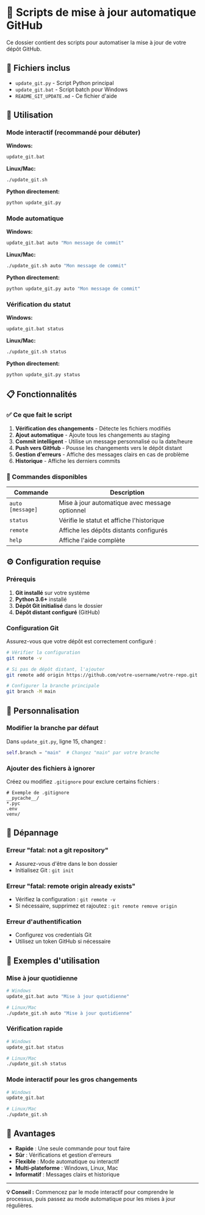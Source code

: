 # 🔄 Scripts de mise à jour automatique GitHub

Ce dossier contient des scripts pour automatiser la mise à jour de votre dépôt GitHub.

## 📁 Fichiers inclus

- `update_git.py` - Script Python principal
- `update_git.bat` - Script batch pour Windows
- `README_GIT_UPDATE.md` - Ce fichier d'aide

## 🚀 Utilisation

### Mode interactif (recommandé pour débuter)

**Windows:**
```bash
update_git.bat
```

**Linux/Mac:**
```bash
./update_git.sh
```

**Python directement:**
```bash
python update_git.py
```

### Mode automatique

**Windows:**
```bash
update_git.bat auto "Mon message de commit"
```

**Linux/Mac:**
```bash
./update_git.sh auto "Mon message de commit"
```

**Python directement:**
```bash
python update_git.py auto "Mon message de commit"
```

### Vérification du statut

**Windows:**
```bash
update_git.bat status
```

**Linux/Mac:**
```bash
./update_git.sh status
```

**Python directement:**
```bash
python update_git.py status
```

## 📋 Fonctionnalités

### ✅ Ce que fait le script

1. **Vérification des changements** - Détecte les fichiers modifiés
2. **Ajout automatique** - Ajoute tous les changements au staging
3. **Commit intelligent** - Utilise un message personnalisé ou la date/heure
4. **Push vers GitHub** - Pousse les changements vers le dépôt distant
5. **Gestion d'erreurs** - Affiche des messages clairs en cas de problème
6. **Historique** - Affiche les derniers commits

### 🎯 Commandes disponibles

| Commande | Description |
|----------|-------------|
| `auto [message]` | Mise à jour automatique avec message optionnel |
| `status` | Vérifie le statut et affiche l'historique |
| `remote` | Affiche les dépôts distants configurés |
| `help` | Affiche l'aide complète |

## ⚙️ Configuration requise

### Prérequis

1. **Git installé** sur votre système
2. **Python 3.6+** installé
3. **Dépôt Git initialisé** dans le dossier
4. **Dépôt distant configuré** (GitHub)

### Configuration Git

Assurez-vous que votre dépôt est correctement configuré :

```bash
# Vérifier la configuration
git remote -v

# Si pas de dépôt distant, l'ajouter
git remote add origin https://github.com/votre-username/votre-repo.git

# Configurer la branche principale
git branch -M main
```

## 🔧 Personnalisation

### Modifier la branche par défaut

Dans `update_git.py`, ligne 15, changez :
```python
self.branch = "main"  # Changez "main" par votre branche
```

### Ajouter des fichiers à ignorer

Créez ou modifiez `.gitignore` pour exclure certains fichiers :
```
# Exemple de .gitignore
__pycache__/
*.pyc
.env
venv/
```

## 🚨 Dépannage

### Erreur "fatal: not a git repository"
- Assurez-vous d'être dans le bon dossier
- Initialisez Git : `git init`

### Erreur "fatal: remote origin already exists"
- Vérifiez la configuration : `git remote -v`
- Si nécessaire, supprimez et rajoutez : `git remote remove origin`

### Erreur d'authentification
- Configurez vos credentials Git
- Utilisez un token GitHub si nécessaire

## 📝 Exemples d'utilisation

### Mise à jour quotidienne
```bash
# Windows
update_git.bat auto "Mise à jour quotidienne"

# Linux/Mac
./update_git.sh auto "Mise à jour quotidienne"
```

### Vérification rapide
```bash
# Windows
update_git.bat status

# Linux/Mac
./update_git.sh status
```

### Mode interactif pour les gros changements
```bash
# Windows
update_git.bat

# Linux/Mac
./update_git.sh
```

## 🎉 Avantages

- **Rapide** : Une seule commande pour tout faire
- **Sûr** : Vérifications et gestion d'erreurs
- **Flexible** : Mode automatique ou interactif
- **Multi-plateforme** : Windows, Linux, Mac
- **Informatif** : Messages clairs et historique

---

**💡 Conseil :** Commencez par le mode interactif pour comprendre le processus, puis passez au mode automatique pour les mises à jour régulières. 